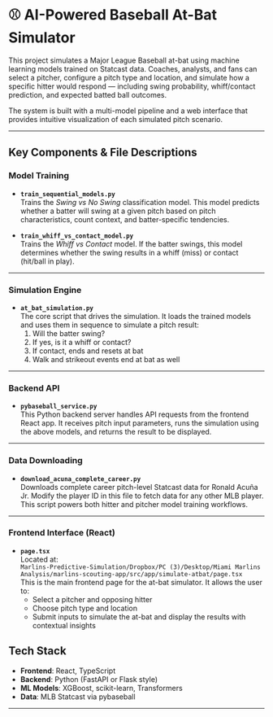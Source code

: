 # ⚾ AI-Powered Baseball At-Bat Simulator

This project simulates a Major League Baseball at-bat using machine learning models trained on Statcast data. Coaches, analysts, and fans can select a pitcher, configure a pitch type and location, and simulate how a specific hitter would respond — including swing probability, whiff/contact prediction, and expected batted ball outcomes.

The system is built with a multi-model pipeline and a web interface that provides intuitive visualization of each simulated pitch scenario.

---

## Key Components & File Descriptions

### Model Training

- **`train_sequential_models.py`**  
  Trains the *Swing vs No Swing* classification model. This model predicts whether a batter will swing at a given pitch based on pitch characteristics, count context, and batter-specific tendencies.

- **`train_whiff_vs_contact_model.py`**  
  Trains the *Whiff vs Contact* model. If the batter swings, this model determines whether the swing results in a whiff (miss) or contact (hit/ball in play).

---

### Simulation Engine

- **`at_bat_simulation.py`**  
  The core script that drives the simulation. It loads the trained models and uses them in sequence to simulate a pitch result:  
    1. Will the batter swing?  
    2. If yes, is it a whiff or contact?  
    3. If contact, ends and resets at bat
    4. Walk and strikeout events end at bat as well 

---

### Backend API

- **`pybaseball_service.py`**  
  This Python backend server handles API requests from the frontend React app. It receives pitch input parameters, runs the simulation using the above models, and returns the result to be displayed.

---

### Data Downloading

- **`download_acuna_complete_career.py`**  
  Downloads complete career pitch-level Statcast data for Ronald Acuña Jr. Modify the player ID in this file to fetch data for any other MLB player. This script powers both hitter and pitcher model training workflows.

---

### Frontend Interface (React)

- **`page.tsx`**  
  Located at:  
  `Marlins-Predictive-Simulation/Dropbox/PC (3)/Desktop/Miami Marlins Analysis/marlins-scouting-app/src/app/simulate-atbat/page.tsx`  
  This is the main frontend page for the at-bat simulator. It allows the user to:  
    - Select a pitcher and opposing hitter  
    - Choose pitch type and location  
    - Submit inputs to simulate the at-bat and display the results with contextual insights

## Tech Stack

- **Frontend**: React, TypeScript  
- **Backend**: Python (FastAPI or Flask style)  
- **ML Models**: XGBoost, scikit-learn, Transformers  
- **Data**: MLB Statcast via pybaseball  

---


